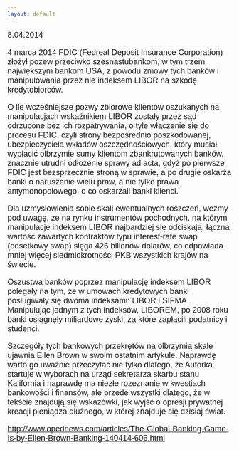 ```yaml
---
layout: default
---
```

<!--212-->
<p style="margin: 0px 0px 18px; font-size: 18px; font-family: Helvetica;">8.04.2014</p><p style="margin: 0px 0px 18px; font-size: 18px; font-family: Helvetica;">4 marca 2014 FDIC (Fedreal Deposit Insurance Corporation) złożył pozew przeciwko szesnastubankom, w tym trzem największym bankom USA, z powodu zmowy tych banków i manipulowania przez nie indeksem LIBOR na szkodę kredytobiorców.</p>
<p style="margin: 0px 0px 18px; font-size: 18px; font-family: Helvetica;">O ile wcześniejsze pozwy zbiorowe klientów oszukanych na manipulacjach wskaźnikiem LIBOR zostały przez sąd odrzucone bez ich rozpatrywania, o tyle włączenie się do procesu FDIC, czyli strony bezpośrednio poszkodowanej, ubezpieczyciela wkładów oszczędnościowych, który musiał wypłacić olbrzymie sumy klientom zbankrutowanych banków, znacznie utrudni odłożenie sprawy ad acta, gdyż po pierwsze FDIC jest bezsprzecznie stroną w sprawie, a po drugie oskarża banki o naruszenie wielu praw, a nie tylko prawa antymonopolowego, o co oskarżali banki klienci.</p>
<p style="margin: 0px 0px 18px; font-size: 18px; font-family: Helvetica;">Dla uzmysłowienia sobie skali ewentualnych roszczeń, weźmy pod uwagę, że na rynku instrumentów pochodnych, na którym manipulacje indeksem LIBOR najbardziej się odciskają, łączna wartość zawartych kontraktów typu interest-rate swap (odsetkowy swap) sięga 426 bilionów dolarów, co odpowiada mniej więcej siedmiokrotności PKB wszystkich krajów na świecie.</p>
<p style="margin: 0px 0px 18px; font-size: 18px; font-family: Helvetica;">Oszustwa banków poprzez manipulację indeksem LIBOR polegały na tym, że w umowach kredytowych banki posługiwały się dwoma indeksami: LIBOR i SIFMA. Manipulując jednym z tych indeksów, LIBOREM, po 2008 roku banki osiągnęły miliardowe zyski, za które zapłacili podatnicy i studenci.</p>
<p style="margin: 0px 0px 18px; font-size: 18px; font-family: Helvetica;">Szczegóły tych bankowych przekrętów na olbrzymią skalę ujawnia Ellen Brown w swoim ostatnim artykule. Naprawdę warto go uważnie przeczytać nie tylko dlatego, że Autorka startuje w wyborach na urząd sekretarza skarbu stanu Kalifornia i naprawdę ma niezłe rozeznanie w kwestiach bankowości i finansów, ale przede wszystki dlatego, że w tekście znajdują się wskazówki, jak wyjść o opresji prywatnej kreacji pieniądza dłużnego, w której znajduje się dzisiaj świat.</p><p style="margin: 0px 0px 18px; font-size: 18px; font-family: Helvetica;"><a href="http://www.opednews.com/articles/The-Global-Banking-Game-Is-by-Ellen-Brown-Banking-140414-606.html" title="" target="">http://www.opednews.com/articles/The-Global-Banking-Game-Is-by-Ellen-Brown-Banking-140414-606.html</a><br></p>